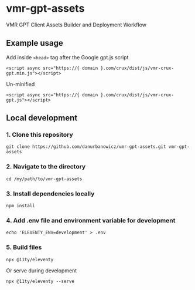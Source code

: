 # vmr-gpt-assets

VMR GPT Client Assets Builder and Deployment Workflow

## Example usage

Add inside `<head>` tag after the Google gpt.js script
```
<script async src="https://{ domain }.com/crux/dist/js/vmr-crux-gpt.min.js"></script>
```

Un-minified
```
<script async src="https://{ domain }.com/crux/dist/js/vmr-crux-gpt.js"></script>
```

## Local development

### 1. Clone this repository

```
git clone https://github.com/danurbanowicz/vmr-gpt-assets.git vmr-gpt-assets
```

### 2. Navigate to the directory

```
cd /my/path/to/vmr-gpt-assets
```

### 3. Install dependencies locally

```
npm install
```

### 4. Add .env file and environment variable for development
```
echo 'ELEVENTY_ENV=development' > .env
```

### 5. Build files

```
npx @11ty/eleventy
```

Or serve during development

```
npx @11ty/eleventy --serve
```


